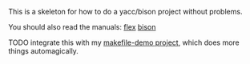 This is a skeleton for how to do a yacc/bison project without problems.

You should also read the manuals:
[flex](https://westes.github.io/flex/manual/)
[bison](https://www.gnu.org/software/bison/manual/html_node/index.html)

TODO integrate this with my [makefile-demo project](https://github.com/o11c/makefile-demo), which does more things automagically.
